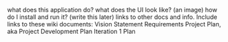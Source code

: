 what does this application do?
what does the UI look like? (an image)
how do I install and run it? (write this later)
links to other docs and info. Include links to these wiki documents:
Vision Statement
Requirements
Project Plan, aka Project Development Plan
Iteration 1 Plan
